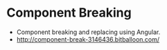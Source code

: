 # Component Breaking
- Component breaking and replacing using Angular.
- http://component-break-3146436.bitballoon.com/
